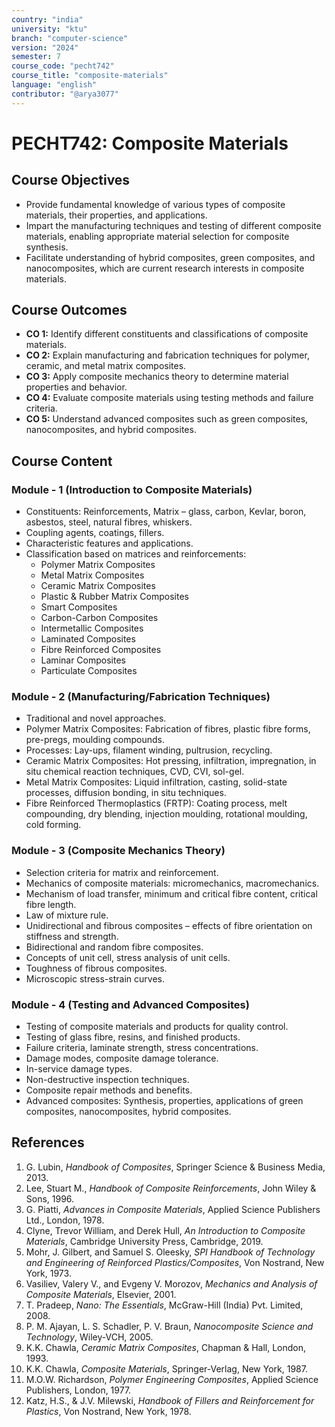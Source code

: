 ```yaml
---
country: "india"
university: "ktu"
branch: "computer-science"
version: "2024"
semester: 7
course_code: "pecht742"
course_title: "composite-materials"
language: "english"
contributor: "@arya3077"
---
```


# PECHT742: Composite Materials

## Course Objectives
* Provide fundamental knowledge of various types of composite materials, their properties, and applications.
* Impart the manufacturing techniques and testing of different composite materials, enabling appropriate material selection for composite synthesis.
* Facilitate understanding of hybrid composites, green composites, and nanocomposites, which are current research interests in composite materials.

## Course Outcomes
* **CO 1:** Identify different constituents and classifications of composite materials.
* **CO 2:** Explain manufacturing and fabrication techniques for polymer, ceramic, and metal matrix composites.
* **CO 3:** Apply composite mechanics theory to determine material properties and behavior.
* **CO 4:** Evaluate composite materials using testing methods and failure criteria.
* **CO 5:** Understand advanced composites such as green composites, nanocomposites, and hybrid composites.

## Course Content

### Module - 1 (Introduction to Composite Materials)
* Constituents: Reinforcements, Matrix – glass, carbon, Kevlar, boron, asbestos, steel, natural fibres, whiskers.
* Coupling agents, coatings, fillers.
* Characteristic features and applications.
* Classification based on matrices and reinforcements:
  - Polymer Matrix Composites
  - Metal Matrix Composites
  - Ceramic Matrix Composites
  - Plastic & Rubber Matrix Composites
  - Smart Composites
  - Carbon-Carbon Composites
  - Intermetallic Composites
  - Laminated Composites
  - Fibre Reinforced Composites
  - Laminar Composites
  - Particulate Composites

### Module - 2 (Manufacturing/Fabrication Techniques)
* Traditional and novel approaches.
* Polymer Matrix Composites: Fabrication of fibres, plastic fibre forms, pre-pregs, moulding compounds.
* Processes: Lay-ups, filament winding, pultrusion, recycling.
* Ceramic Matrix Composites: Hot pressing, infiltration, impregnation, in situ chemical reaction techniques, CVD, CVI, sol-gel.
* Metal Matrix Composites: Liquid infiltration, casting, solid-state processes, diffusion bonding, in situ techniques.
* Fibre Reinforced Thermoplastics (FRTP): Coating process, melt compounding, dry blending, injection moulding, rotational moulding, cold forming.

### Module - 3 (Composite Mechanics Theory)
* Selection criteria for matrix and reinforcement.
* Mechanics of composite materials: micromechanics, macromechanics.
* Mechanism of load transfer, minimum and critical fibre content, critical fibre length.
* Law of mixture rule.
* Unidirectional and fibrous composites – effects of fibre orientation on stiffness and strength.
* Bidirectional and random fibre composites.
* Concepts of unit cell, stress analysis of unit cells.
* Toughness of fibrous composites.
* Microscopic stress-strain curves.

### Module - 4 (Testing and Advanced Composites)
* Testing of composite materials and products for quality control.
* Testing of glass fibre, resins, and finished products.
* Failure criteria, laminate strength, stress concentrations.
* Damage modes, composite damage tolerance.
* In-service damage types.
* Non-destructive inspection techniques.
* Composite repair methods and benefits.
* Advanced composites: Synthesis, properties, applications of green composites, nanocomposites, hybrid composites.

## References
1. G. Lubin, *Handbook of Composites*, Springer Science & Business Media, 2013.
2. Lee, Stuart M., *Handbook of Composite Reinforcements*, John Wiley & Sons, 1996.
3. G. Piatti, *Advances in Composite Materials*, Applied Science Publishers Ltd., London, 1978.
4. Clyne, Trevor William, and Derek Hull, *An Introduction to Composite Materials*, Cambridge University Press, Cambridge, 2019.
5. Mohr, J. Gilbert, and Samuel S. Oleesky, *SPI Handbook of Technology and Engineering of Reinforced Plastics/Composites*, Von Nostrand, New York, 1973.
6. Vasiliev, Valery V., and Evgeny V. Morozov, *Mechanics and Analysis of Composite Materials*, Elsevier, 2001.
7. T. Pradeep, *Nano: The Essentials*, McGraw-Hill (India) Pvt. Limited, 2008.
8. P. M. Ajayan, L. S. Schadler, P. V. Braun, *Nanocomposite Science and Technology*, Wiley-VCH, 2005.
9. K.K. Chawla, *Ceramic Matrix Composites*, Chapman & Hall, London, 1993.
10. K.K. Chawla, *Composite Materials*, Springer-Verlag, New York, 1987.
11. M.O.W. Richardson, *Polymer Engineering Composites*, Applied Science Publishers, London, 1977.
12. Katz, H.S., & J.V. Milewski, *Handbook of Fillers and Reinforcement for Plastics*, Von Nostrand, New York, 1978.

